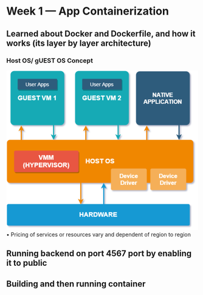 # Week 1 — App Containerization

## Learned about Docker and Dockerfile, and how it works (its layer by layer architecture)

### Host OS/ gUEST OS Concept
![Architecture image](https://github.com/parulbedi/aws-bootcamp-cruddur-2023/blob/main/screenshots/hosted-hypervisor.png)
•	Pricing of services or resources vary and dependent of region to region
## Running backend on port 4567 port by enabling it to public
## Building and then running container
